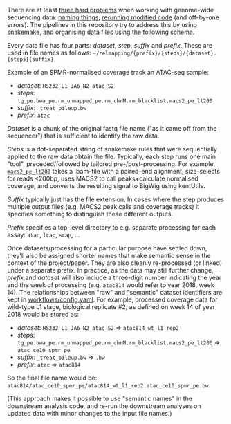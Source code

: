 There are at least [three hard problems](https://martinfowler.com/bliki/TwoHardThings.html) when working with genome-wide sequencing data: [naming things](https://www.quora.com/Why-is-naming-things-hard-in-computer-science-and-how-can-it-can-be-made-easier), [rerunning modified code](http://lab.loman.net/uncategorized/2013/02/15/lomans-law-of-bioinformatics/) (and off-by-one errors). The pipelines in this repository try to address this by using snakemake, and organising data files using the following schema.

Every data file has four parts: *dataset*, *step*, *suffix* and *prefix*. These are used in file names as follows:
`~/relmapping/{prefix}/{steps}/{dataset}.{steps}{suffix}`

Example of an SPMR-normalised coverage track an ATAC-seq sample:
- *dataset*: `HS232_L1_JA6_N2_atac_S2`
- *steps*: `tg_pe.bwa_pe.rm_unmapped_pe.rm_chrM.rm_blacklist.macs2_pe_lt200`
- *suffix*: `_treat_pileup.bw`
- *prefix*: `atac`

*Dataset* is a chunk of the original fastq file name ("as it came off from the sequencer") that is sufficient to identify the raw data.

*Steps* is a dot-separated string of snakemake rules that were sequentially applied to the raw data obtain the file. Typically, each step runs one main "tool", preceded/followed by tailored pre-/post-processing. For example, [`macs2_pe_lt200`](https://github.com/jurgjn/relmapping/blob/master/workflows/macs2.snakefile#L58-L82)  takes a .bam-file with a paired-end alignment, size-selects for reads <200bp, uses MACS2 to call peaks+calculate normalised coverage, and converts the resulting signal to BigWig using kentUtils.

*Suffix* typically just has the file extension. In cases where the step produces multiple output files (e.g. MACS2 peak calls and coverage tracks) it specifies something to distinguish these different outputs.

*Prefix* specifies a top-level directory to e.g. separate processing for each assay: `atac`, `lcap`, `scap`, ...

Once datasets/processing for a particular purpose have settled down, they'll also be assigned shorter names that make semantic sense in the context of the project/paper. They are also cleanly re-processed (or linked) under a separate prefix. In practice, as the data may still further change, *prefix* and *dataset* will also include a three-digit number indicating the year and the week of processing (e.g. `atac814` would refer to year 2018, week 14). The relationships between "raw" and "semantic" dataset identifiers are kept in [workflows/config.yaml](/workflows/config.yaml#L240-L301).  For example, processed coverage data for wild-type L1 stage,  biological replicate #2, as defined on week 14 of year 2018 would be stored as:

- *dataset*: `HS232_L1_JA6_N2_atac_S2` => `atac814_wt_l1_rep2`
- *steps*: `tg_pe.bwa_pe.rm_unmapped_pe.rm_chrM.rm_blacklist.macs2_pe_lt200` => `atac_ce10_spmr_pe`
- *suffix*: `_treat_pileup.bw` => `.bw`
- *prefix*: `atac` => `atac814`

So the final file name would be: `atac814/atac_ce10_spmr_pe/atac814_wt_l1_rep2.atac_ce10_spmr_pe.bw`. 

(This approach makes it possible to use "semantic names" in the downstream analysis code, and re-run the downstream analyses on updated data with minor changes to the input file names.)
